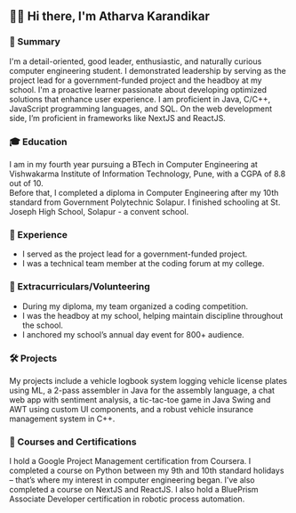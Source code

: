 ## 👋🏻 Hi there, I'm Atharva Karandikar  
### 🧠 Summary
I'm a detail-oriented, good leader, enthusiastic, and naturally curious computer engineering student. I demonstrated leadership by serving as the project lead for a government-funded project and the headboy at my school. I'm a proactive learner passionate about developing optimized solutions that enhance user experience. I am proficient in Java, C/C++, JavaScript programming languages, and SQL. On the web development side, I’m proficient in frameworks like NextJS and ReactJS.  

### 🎓 Education
I am in my fourth year pursuing a BTech in Computer Engineering at Vishwakarma Institute of Information Technology, Pune, with a CGPA of 8.8 out of 10.  
Before that, I completed a diploma in Computer Engineering after my 10th standard from Government Polytechnic Solapur. I finished schooling at St. Joseph High School, Solapur - a convent school.  

### 💼 Experience
- I served as the project lead for a government-funded project.
- I was a technical team member at the coding forum at my college.    

### 🌟 Extracurriculars/Volunteering
- During my diploma, my team organized a coding competition.
- I was the headboy at my school, helping maintain discipline throughout the school.
- I anchored my school’s annual day event for 800+ audience.  

### 🛠️ Projects
My projects include a vehicle logbook system logging vehicle license plates using ML, a 2-pass assembler in Java for the assembly language, a chat web app with sentiment analysis, a tic-tac-toe game in Java Swing and AWT using custom UI components, and a robust vehicle insurance management system in C++.  

### 📜 Courses and Certifications
I hold a Google Project Management certification from Coursera. I completed a course on Python between my 9th and 10th standard holidays – that’s where my interest in computer engineering began. I’ve also completed a course on NextJS and ReactJS. I also hold a BluePrism Associate Developer certification in robotic process automation.

<!--
**athkarandikar/athkarandikar** is a ✨ _special_ ✨ repository because its `README.md` (this file) appears on your GitHub profile.

Here are some ideas to get you started:

- 🔭 I’m currently working on ...
- 🌱 I’m currently learning ...
- 👯 I’m looking to collaborate on ...
- 🤔 I’m looking for help with ...
- 💬 Ask me about ...
- 📫 How to reach me: ...
- 😄 Pronouns: ...
- ⚡ Fun fact: ...
-->

